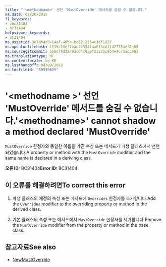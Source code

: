 ```yaml
---
title: "'<methodname>' 선언 'MustOverride' 메서드를 숨길 수 없습니다."
ms.date: 07/20/2015
f1_keywords:
- vbc31404
- bc31404
helpviewer_keywords:
- BC31404
ms.assetid: 3e7bb4a0-14af-46ba-bc62-2234c16f1827
ms.openlocfilehash: 1119c18ef7bac2c33414a6f3cd11d2778aef2e89
ms.sourcegitcommit: 558d78d2a68acd4c95ef23231c8b4e4c7bac3902
ms.translationtype: MT
ms.contentlocale: ko-KR
ms.lasthandoff: 04/09/2019
ms.locfileid: "59330625"
---
```

# <a name="methodname-cannot-shadow-a-method-declared-mustoverride"></a><span data-ttu-id="5e5b0-102">'\<methodname >' 선언 'MustOverride' 메서드를 숨길 수 없습니다.</span><span class="sxs-lookup"><span data-stu-id="5e5b0-102">'\<methodname>' cannot shadow a method declared 'MustOverride'</span></span>
<span data-ttu-id="5e5b0-103">`MustOverride` 한정자와 동일한 이름을 가진 속성 또는 메서드가 파생 클래스에서 선언되었습니다.</span><span class="sxs-lookup"><span data-stu-id="5e5b0-103">A property or method with the `MustOverride` modifier and the same name is declared in a deriving class.</span></span>  
  
 <span data-ttu-id="5e5b0-104">**오류 ID:** BC31404</span><span class="sxs-lookup"><span data-stu-id="5e5b0-104">**Error ID:** BC31404</span></span>  
  
## <a name="to-correct-this-error"></a><span data-ttu-id="5e5b0-105">이 오류를 해결하려면</span><span class="sxs-lookup"><span data-stu-id="5e5b0-105">To correct this error</span></span>  
  
1. <span data-ttu-id="5e5b0-106">파생 클래스의 재정의 속성 또는 메서드에 `Overrides` 한정자를 추가합니다.</span><span class="sxs-lookup"><span data-stu-id="5e5b0-106">Add the `Overrides` modifier to the overriding property or method in the derived class.</span></span>  
  
2. <span data-ttu-id="5e5b0-107">기본 클래스의 속성 또는 메서드에서 `MustOverride` 한정자를 제거합니다.</span><span class="sxs-lookup"><span data-stu-id="5e5b0-107">Remove the `MustOverride` modifier from the property or method in the base class.</span></span>  
  
## <a name="see-also"></a><span data-ttu-id="5e5b0-108">참고자료</span><span class="sxs-lookup"><span data-stu-id="5e5b0-108">See also</span></span>

- [<span data-ttu-id="5e5b0-109">New</span><span class="sxs-lookup"><span data-stu-id="5e5b0-109">MustOverride</span></span>](../../visual-basic/language-reference/modifiers/mustoverride.md)
